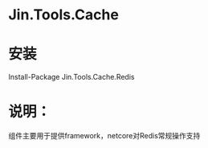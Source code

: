 # Jin.Tools.Cache

# 安装
Install-Package Jin.Tools.Cache.Redis
# 说明：
组件主要用于提供framework，netcore对Redis常规操作支持
